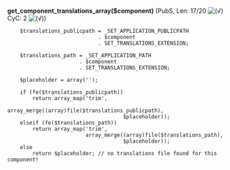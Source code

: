 **get_component_translations_array($component)** (PubS, Len: 17/20 ![(&radic;)](https://raw.github.com/TheB3Rt0z/schrimp/master/.inc/img/icon_16x16_green_ok.png "") CyC: 2 ![(&radic;)](https://raw.github.com/TheB3Rt0z/schrimp/master/.inc/img/icon_16x16_green_ok.png ""))  
  
	    $translations_publicpath = _SET_APPLICATION_PUBLICPATH
	                             . $component
	                             . SET_TRANSLATIONS_EXTENSION;

	    $translations_path = _SET_APPLICATION_PATH
	                       . $component
	                       . SET_TRANSLATIONS_EXTENSION;

	    $placeholder = array('');

	    if (fe($translations_publicpath))
	        return array_map('trim',
	                         array_merge((array)file($translations_publicpath),
	                                     $placeholder));
	    elseif (fe($translations_path))
	        return array_map('trim',
	                         array_merge((array)file($translations_path),
	                                     $placeholder));
	    else
	        return $placeholder; // no translations file found for this component!
